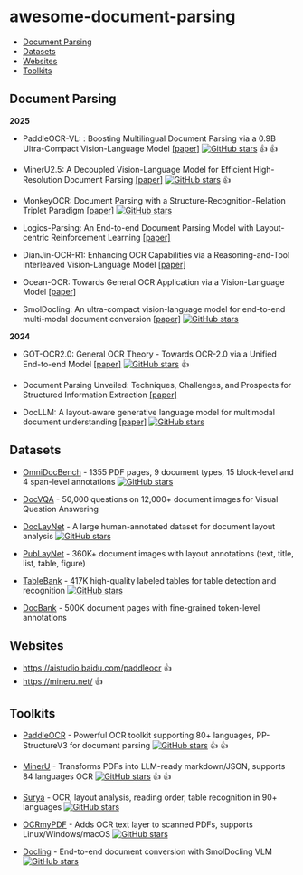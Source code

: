 # awesome-document-parsing

- [Document Parsing](#Document-Parsing)
- [Datasets](#Datasets)
- [Websites](#Websites)
- [Toolkits](#Toolkits)

## Document Parsing

**2025**

- PaddleOCR-VL: : Boosting Multilingual Document Parsing via a 0.9B Ultra-Compact Vision-Language Model [[paper]]() [![GitHub stars](https://img.shields.io/github/stars/PaddlePaddle/PaddleOCR.svg?logo=github&label=Stars)](https://github.com/PaddlePaddle/PaddleOCR) 👍 👍

- MinerU2.5: A Decoupled Vision-Language Model for Efficient High-Resolution Document Parsing [[paper]](https://arxiv.org/abs/2509.22186) [![GitHub stars](https://img.shields.io/github/stars/opendatalab/MinerU.svg?logo=github&label=Stars)](https://github.com/opendatalab/MinerU) 👍 

- MonkeyOCR: Document Parsing with a Structure-Recognition-Relation Triplet Paradigm [[paper]](https://arxiv.org/abs/2506.05218) [![GitHub stars](https://img.shields.io/github/stars/Yuliang-Liu/MonkeyOCR.svg?logo=github&label=Stars)](https://github.com/Yuliang-Liu/MonkeyOCR)

- Logics-Parsing: An End-to-end Document Parsing Model with Layout-centric Reinforcement Learning [[paper]](https://arxiv.org/abs/2509.19760)

- DianJin-OCR-R1: Enhancing OCR Capabilities via a Reasoning-and-Tool Interleaved Vision-Language Model [[paper]](https://arxiv.org/abs/2508.13238)

- Ocean-OCR: Towards General OCR Application via a Vision-Language Model [[paper]](https://arxiv.org/abs/2501.15558)

- SmolDocling: An ultra-compact vision-language model for end-to-end multi-modal document conversion [[paper]](https://arxiv.org/pdf/2503.11576) [![GitHub stars](https://img.shields.io/github/stars/docling-project/docling.svg?logo=github&label=Stars)](https://github.com/docling-project/docling)

**2024**

- GOT-OCR2.0: General OCR Theory - Towards OCR-2.0 via a Unified End-to-end Model [[paper]](https://arxiv.org/abs/2409.01704) [![GitHub stars](https://img.shields.io/github/stars/Ucas-HaoranWei/GOT-OCR2.0.svg?logo=github&label=Stars)](https://github.com/Ucas-HaoranWei/GOT-OCR2.0) 👍

- Document Parsing Unveiled: Techniques, Challenges, and Prospects for Structured Information Extraction [[paper]](https://arxiv.org/abs/2410.21169)

- DocLLM: A layout-aware generative language model for multimodal document understanding [[paper]](https://arxiv.org/abs/2401.00908) [![GitHub stars](https://img.shields.io/github/stars/dswang2011/DocLLM.svg?logo=github&label=Stars)](https://github.com/dswang2011/DocLLM)

## Datasets

- [OmniDocBench](https://arxiv.org/abs/2412.07626) - 1355 PDF pages, 9 document types, 15 block-level and 4 span-level annotations [![GitHub stars](https://img.shields.io/github/stars/opendatalab/OmniDocBench.svg?logo=github&label=Stars)](https://github.com/opendatalab/OmniDocBench)

- [DocVQA](https://arxiv.org/abs/2007.00398) - 50,000 questions on 12,000+ document images for Visual Question Answering

- [DocLayNet](https://github.com/DS4SD/DocLayNet) - A large human-annotated dataset for document layout analysis [![GitHub stars](https://img.shields.io/github/stars/DS4SD/DocLayNet.svg?logo=github&label=Stars)](https://github.com/DS4SD/DocLayNet)

- [PubLayNet](https://arxiv.org/abs/1908.07836) - 360K+ document images with layout annotations (text, title, list, table, figure)

- [TableBank](https://arxiv.org/abs/1903.01949) - 417K high-quality labeled tables for table detection and recognition [![GitHub stars](https://img.shields.io/github/stars/doc-analysis/TableBank.svg?logo=github&label=Stars)](https://github.com/doc-analysis/TableBank)

- [DocBank](https://arxiv.org/abs/2006.01038) - 500K document pages with fine-grained token-level annotations

## Websites

- https://aistudio.baidu.com/paddleocr 👍 
- https://mineru.net/ 👍 



## Toolkits

- [PaddleOCR](https://github.com/PaddlePaddle/PaddleOCR) - Powerful OCR toolkit supporting 80+ languages, PP-StructureV3 for document parsing [![GitHub stars](https://img.shields.io/github/stars/PaddlePaddle/PaddleOCR.svg?logo=github&label=Stars)](https://github.com/PaddlePaddle/PaddleOCR) 👍 👍

- [MinerU](https://github.com/opendatalab/MinerU) - Transforms PDFs into LLM-ready markdown/JSON, supports 84 languages OCR [![GitHub stars](https://img.shields.io/github/stars/opendatalab/MinerU.svg?logo=github&label=Stars)](https://github.com/opendatalab/MinerU) 👍 👍

- [Surya](https://github.com/datalab-to/surya) - OCR, layout analysis, reading order, table recognition in 90+ languages [![GitHub stars](https://img.shields.io/github/stars/datalab-to/surya.svg?logo=github&label=Stars)](https://github.com/datalab-to/surya)

- [OCRmyPDF](https://github.com/ocrmypdf/OCRmyPDF) - Adds OCR text layer to scanned PDFs, supports Linux/Windows/macOS [![GitHub stars](https://img.shields.io/github/stars/ocrmypdf/OCRmyPDF.svg?logo=github&label=Stars)](https://github.com/ocrmypdf/OCRmyPDF)

- [Docling](https://github.com/docling-project/docling) - End-to-end document conversion with SmolDocling VLM [![GitHub stars](https://img.shields.io/github/stars/docling-project/docling.svg?logo=github&label=Stars)](https://github.com/docling-project/docling)

